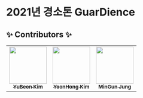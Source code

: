 # 2021년 경소톤 GuarDience


## ✨ Contributors ✨

<!-- ALL-CONTRIBUTORS-LIST:START - Do not remove or modify this section -->
<!-- prettier-ignore-start -->
<!-- markdownlint-disable -->
<table>
  <tr>
    <td align="center"><a href="https://github.com/dbqls200"><img src="https://avatars.githubusercontent.com/u/87077859?v=4" width="100px;" alt=""/><br /><sub><b>YuBeen Kim</b></sub></a><br /> <td align="center"><a href="https://github.com/kimyeonhong00"><img src="https://avatars.githubusercontent.com/u/63278864?v=4" width="100px;" alt=""/><br /><sub><b>YeonHong Kim</b></sub></a><br /> <td align="center"><a href="https://github.com/mingun0112"><img src="https://avatars.githubusercontent.com/u/70895373?v=4" width="100px;" alt=""/><br /><sub><b>MinGun Jung</b></sub></a><br />
